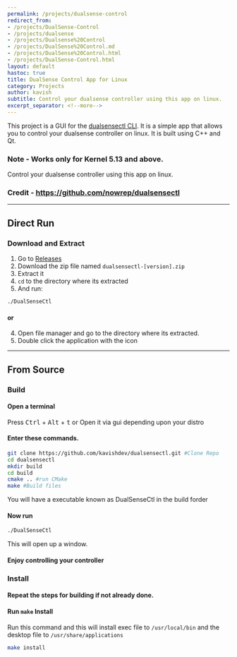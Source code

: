 ```yaml
---
permalink: /projects/dualsense-control
redirect_from: 
- /projects/DualSense-Control
- /projects/dualsense
- /projects/Dualsense%20Control
- /projects/DualSense%20Control.md
- /projects/DualSense%20Control.html
- /projects/DualSense-Control.html
layout: default
hastoc: true
title: DualSense Control App for Linux
category: Projects
author: kavish
subtitle: Control your dualsense controller using this app on linux.
excerpt_separator: <!--more-->
---
```


This project is a GUI for the [dualsensectl CLI](https://github.com/nowrep/dualsensectl). It is a simple app that allows you to control your dualsense controller on linux. It is built using C++ and Qt.

<!--more-->

### Note - Works only for Kernel 5.13 and above.
Control your dualsense controller using this app on linux.
### Credit - https://github.com/nowrep/dualsensectl

---
## Direct Run

### Download and Extract
1. Go to [Releases](https://github.com/kavishdevar/dualsensectl/releases)
2. Download the zip file named ```dualsensectl-[version].zip```
3. Extract it
4. `cd` to the directory where its extracted
5. And run: 
```bash
./DualSenseCtl
```
#### or

4. Open file manager and go to the directory where its extracted.
5. Double click the application with the icon

---

## From Source

### Build

#### Open a terminal 

Press <kbd>Ctrl</kbd> + <kbd>Alt</kbd> + <kbd>t</kbd>
or 
Open it via gui depending upon your distro

#### Enter these commands.

```bash
git clone https://github.com/kavishdev/dualsensectl.git #Clone Repo
cd dualsensectl
mkdir build
cd build
cmake .. #run CMake
make #Build files
```

You will have a executable known as DualSenseCtl in the build forder

#### Now run
```bash
./DualSenseCtl
```

This will open up a window.

#### Enjoy controlling your controller

### Install

#### Repeat the steps for building if not already done.

#### Run `make` Install

Run this command and this will install exec file to `/usr/local/bin` and the desktop file to `/usr/share/applications`

```bash
make install
```